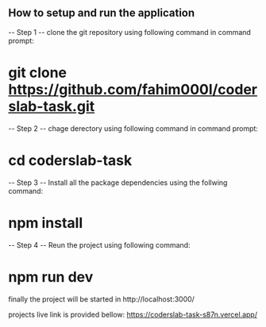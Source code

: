 ## How to setup and run the application

-- Step 1 --
clone the git repository using following command in command prompt:

# git clone https://github.com/fahim000l/coderslab-task.git

-- Step 2 --
chage derectory using following command in command prompt:

# cd coderslab-task

-- Step 3 --
Install all the package dependencies using the follwing command:

# npm install

-- Step 4 --
Reun the project using following command:

# npm run dev

finally the project will be started in http://localhost:3000/

projects live link is provided bellow:
https://coderslab-task-s87n.vercel.app/
